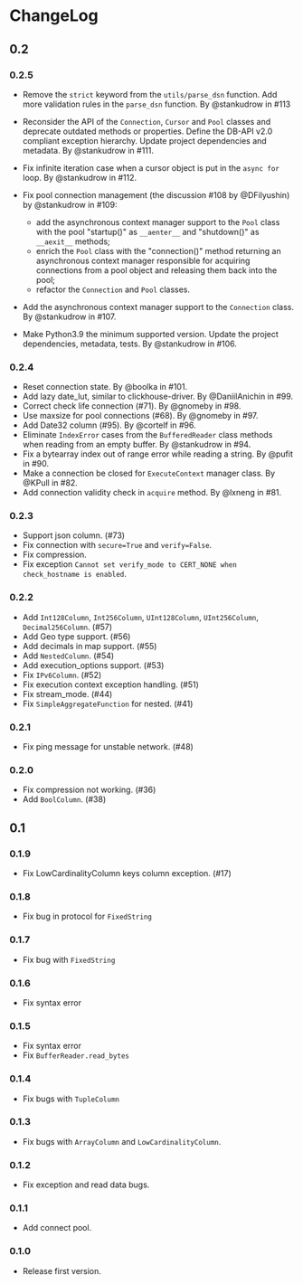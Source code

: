# ChangeLog

## 0.2

### 0.2.5

- Remove the `strict` keyword from the `utils/parse_dsn` function. Add more validation rules in the `parse_dsn` function. By @stankudrow in #113
- Reconsider the API of the `Connection`, `Cursor` and `Pool` classes and deprecate outdated methods or properties. Define the DB-API v2.0 compliant exception hierarchy. Update project dependencies and metadata. By @stankudrow in #111.
- Fix infinite iteration case when a cursor object is put in the `async for` loop. By @stankudrow in #112.
- Fix pool connection management (the discussion #108 by @DFilyushin) by @stankudrow in #109:

  - add the asynchronous context manager support to the `Pool` class with the pool "startup()" as `__aenter__` and "shutdown()" as `__aexit__` methods;
  - enrich the `Pool` class with the "connection()" method returning an asynchronous context manager responsible for acquiring connections from a pool object and releasing them back into the pool;
  - refactor the `Connection` and `Pool` classes.
- Add the asynchronous context manager support to the `Connection` class. By @stankudrow in #107.
- Make Python3.9 the minimum supported version. Update the project dependencies, metadata, tests. By @stankudrow in #106.

### 0.2.4

- Reset connection state. By @boolka in #101.
- Add lazy date_lut, similar to clickhouse-driver. By @DaniilAnichin in #99.
- Correct check life connection (#71). By @gnomeby in #98.
- Use maxsize for pool connections (#68). By @gnomeby in #97.
- Add Date32 column (#95). By @cortelf in #96.
- Eliminate `IndexError` cases from the `BufferedReader` class methods when reading from an empty buffer. By @stankudrow in #94.
- Fix a bytearray index out of range error while reading a string. By @pufit in #90.
- Make a connection be closed for `ExecuteContext` manager class. By @KPull in #82.
- Add connection validity check in `acquire` method. By @lxneng in #81.

### 0.2.3

- Support json column. (#73)
- Fix connection with `secure=True` and `verify=False`.
- Fix compression.
- Fix exception `Cannot set verify_mode to CERT_NONE when check_hostname is enabled`.

### 0.2.2

- Add `Int128Column`, `Int256Column`, `UInt128Column`, `UInt256Column`, `Decimal256Column`. (#57)
- Add Geo type support. (#56)
- Add decimals in map support. (#55)
- Add `NestedColumn`. (#54)
- Add execution_options support. (#53)
- Fix `IPv6Column`. (#52)
- Fix execution context exception handling. (#51)
- Fix stream_mode. (#44)
- Fix `SimpleAggregateFunction` for nested. (#41)

### 0.2.1

- Fix ping message for unstable network. (#48)

### 0.2.0

- Fix compression not working. (#36)
- Add `BoolColumn`. (#38)

## 0.1

### 0.1.9

- Fix LowCardinalityColumn keys column exception. (#17)

### 0.1.8

- Fix bug in protocol for `FixedString`

### 0.1.7

- Fix bug with `FixedString`

### 0.1.6

- Fix syntax error

### 0.1.5

- Fix syntax error
- Fix `BufferReader.read_bytes`

### 0.1.4

- Fix bugs with `TupleColumn`

### 0.1.3

- Fix bugs with `ArrayColumn` and `LowCardinalityColumn`.

### 0.1.2

- Fix exception and read data bugs.

### 0.1.1

- Add connect pool.

### 0.1.0

- Release first version.
